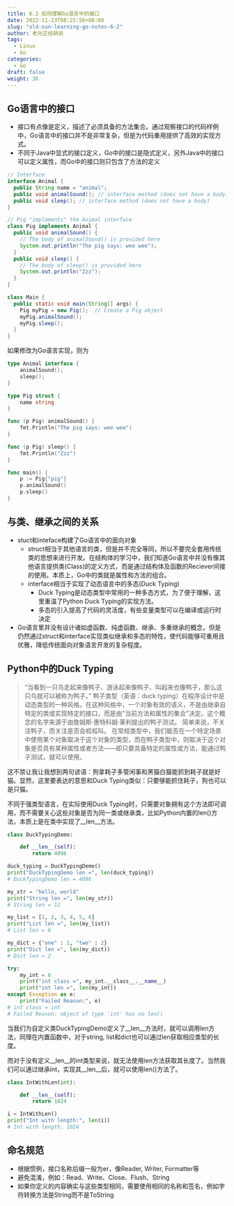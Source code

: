 ```yaml
---
title: 6.2 如何理解Go语言中的接口
date: 2022-11-23T08:25:56+08:00
slug: "old-sun-learning-go-notes-6-2"
author: 老孙正经胡说
tags:
  - Linux
  - Go
categories:
  - Go
draft: false
weight: 36
---
```


## Go语言中的接口

- 接口有点像是定义，描述了必须具备的方法集合。通过观察接口的代码样例中，Go语言中的接口并不是非常复杂，但是为代码重用提供了高效的实现方式。
- 不同于Java中显式的接口定义，Go中的接口是隐式定义，另外Java中的接口可以定义属性，而Go中的接口则只包含了方法的定义

```java
// Interface
interface Animal {
  public String name = "animal";
  public void animalSound(); // interface method (does not have a body)
  public void sleep(); // interface method (does not have a body)
}

// Pig "implements" the Animal interface
class Pig implements Animal {
  public void animalSound() {
    // The body of animalSound() is provided here
    System.out.println("The pig says: wee wee");
  }
  public void sleep() {
    // The body of sleep() is provided here
    System.out.println("Zzz");
  }
}

class Main {
  public static void main(String[] args) {
    Pig myPig = new Pig();  // Create a Pig object
    myPig.animalSound();
    myPig.sleep();
  }
}
```

如果修改为Go语言实现，则为

```go
type Animal interface {
    animalSound();
    sleep();
}

type Pig struct {
    name string
}

func (p Pig) animalSound() {
    fmt.Println("The pig says: wee wee")
}

func (p Pig) sleep() {
    fmt.Println("Zzz")
}

func main() {
    p := Pig{"pig"}
    p.animalSound()
    p.sleep()
}
```

## 与类、继承之间的关系

- stuct和inteface构建了Go语言中的面向对象
   - struct相当于其他语言的类，但是并不完全等同，所以不要完全套用传统类的思想来进行开发。在结构体的学习中，我们知道Go语言中并没有像其他语言提供类(Class)的定义方式，而是通过结构体及函数的Reciever间接的使用。本质上，Go中的类就是属性和方法的组合。
   - interface相当于实现了动态语言中的多态(Duck Typing)
      - Duck Typing是动态类型中常用的一种多态方式，为了便于理解，这里重温了Python Duck Typing的实现方法。
      - 多态的引入提高了代码的灵活度，有些变量类型可以在编译或运行时决定
- Go语言里并没有设计诸如虚函数、纯虚函数、继承、多重继承的概念，但是仍然通过struct和interface实现类似继承和多态的特性，使代码能够可重用且优雅，降低传统面向对象语言开发的复杂程度。

## Python中的Duck Typing

> “当看到一只鸟走起来像鸭子、游泳起来像鸭子、叫起来也像鸭子，那么这只鸟就可以被称为鸭子。”
> 鸭子类型（英语：duck typing）在程序设计中是动态类型的一种风格。在这种风格中，一个对象有效的语义，不是由继承自特定的类或实现特定的接口，而是由"当前方法和属性的集合"决定。这个概念的名字来源于由詹姆斯·惠特科姆·莱利提出的鸭子测试。
> 简单来说，不关注鸭子，而关注是否会呱呱叫。
> 在常规类型中，我们能否在一个特定场景中使用某个对象取决于这个对象的类型，而在鸭子类型中，则取决于这个对象是否具有某种属性或者方法——即只要具备特定的属性或方法，能通过鸭子测试，就可以使用。

这不禁让我让我想到两句谚语：狗拿耗子多管闲事和黑猫白猫能抓到耗子就是好猫。显然，这里要表达的意思和Duck Typing类似：只要够能抓住耗子，狗也可以是只猫。

不同于强类型语言，在实际使用Duck Typing时，只需要对象拥有这个方法即可调用，而不需要关心这些对象是否为同一类或继承类，比如Python内置的len()方法，本质上是在类中实现了__len__方法。

```python
class DuckTypingDemo:

    def __len__(self):
        return 4096

duck_typing = DuckTypingDemo()
print("DuckTypingDemo len =", len(duck_typing))
# DuckTypingDemo len = 4096

my_str = "hello, world"
print("String len =", len(my_str))
# String len = 12

my_list = [1, 2, 3, 4, 5, 6]
print("List len =", len(my_list))
# List len = 6

my_dict = {"one" : 1, "two" : 2}
print("Dict len =", len(my_dict))
# Dict len = 2

try:
    my_int = 6
    print("int class =", my_int.__class__.__name__)
    print("int len =", len(my_int))
except Exception as e:
    print("Failed Reason:", e)
# int class = int
# Failed Reason: object of type 'int' has no len()
```

当我们为自定义类DuckTypingDemo定义了__len__方法时，就可以调用len方法，同理在内置函数中，对于string, list和dict也可以通过len获取相应类型的长度。

而对于没有定义__len__的int类型来说，就无法使用len方法获取其长度了。当然我们可以通过继承int，实现其__len__后，就可以使用len()方法了。

```python
class IntWithLen(int):

    def __len__(self):
        return 1024

i = IntWithLen()
print("Int with length:", len(i))
# Int with length: 1024
```

## 命名规范

- 根据惯例，接口名称后缀一般为er，像Reader, Writer, Formatter等
- 避免混淆，例如：Read、Write、Close、Flush、String
- 如果你定义的内容确实与这些类型相同，需要使用相同的名称和签名，例如字符转换方法是String而不是ToString